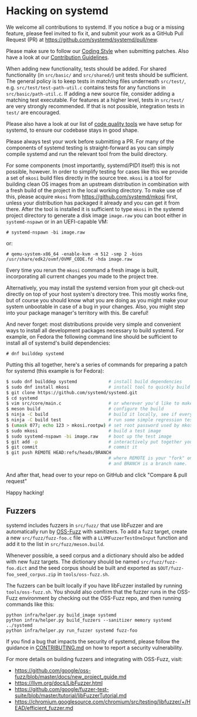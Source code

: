 # Hacking on systemd

We welcome all contributions to systemd. If you notice a bug or a missing
feature, please feel invited to fix it, and submit your work as a GitHub Pull
Request (PR) at https://github.com/systemd/systemd/pull/new.

Please make sure to follow our [Coding Style](CODING_STYLE.md) when submitting patches.
Also have a look at our [Contribution Guidelines](CONTRIBUTING.md).

When adding new functionality, tests should be added. For shared functionality
(in `src/basic/` and `src/shared/`) unit tests should be sufficient. The general
policy is to keep tests in matching files underneath `src/test/`,
e.g. `src/test/test-path-util.c` contains tests for any functions in
`src/basic/path-util.c`. If adding a new source file, consider adding a matching
test executable. For features at a higher level, tests in `src/test/` are very
strongly recommended. If that is not possible, integration tests in `test/` are
encouraged.

Please also have a look at our list of [code quality tools](CODE_QUALITY.md) we have setup for systemd,
to ensure our codebase stays in good shape.

Please always test your work before submitting a PR. For many of the components
of systemd testing is straight-forward as you can simply compile systemd and
run the relevant tool from the build directory.

For some components (most importantly, systemd/PID1 itself) this is not
possible, however. In order to simplify testing for cases like this we provide
a set of `mkosi` build files directly in the source tree. `mkosi` is a tool for
building clean OS images from an upstream distribution in combination with a
fresh build of the project in the local working directory. To make use of this,
please acquire `mkosi` from https://github.com/systemd/mkosi first, unless your
distribution has packaged it already and you can get it from there. After the
tool is installed it is sufficient to type `mkosi` in the systemd project
directory to generate a disk image `image.raw` you can boot either in
`systemd-nspawn` or in an UEFI-capable VM:

```
# systemd-nspawn -bi image.raw
```

or:

```
# qemu-system-x86_64 -enable-kvm -m 512 -smp 2 -bios /usr/share/edk2/ovmf/OVMF_CODE.fd -hda image.raw
```

Every time you rerun the `mkosi` command a fresh image is built, incorporating
all current changes you made to the project tree.

Alternatively, you may install the systemd version from your git check-out
directly on top of your host system's directory tree. This mostly works fine,
but of course you should know what you are doing as you might make your system
unbootable in case of a bug in your changes. Also, you might step into your
package manager's territory with this. Be careful!

And never forget: most distributions provide very simple and convenient ways to
install all development packages necessary to build systemd. For example, on
Fedora the following command line should be sufficient to install all of
systemd's build dependencies:

```
# dnf builddep systemd
```

Putting this all together, here's a series of commands for preparing a patch
for systemd (this example is for Fedora):

```sh
$ sudo dnf builddep systemd            # install build dependencies
$ sudo dnf install mkosi               # install tool to quickly build images
$ git clone https://github.com/systemd/systemd.git
$ cd systemd
$ vim src/core/main.c                  # or wherever you'd like to make your changes
$ meson build                          # configure the build
$ ninja -C build                       # build it locally, see if everything compiles fine
$ ninja -C build test                  # run some simple regression tests
$ (umask 077; echo 123 > mkosi.rootpw) # set root password used by mkosi
$ sudo mkosi                           # build a test image
$ sudo systemd-nspawn -bi image.raw    # boot up the test image
$ git add -p                           # interactively put together your patch
$ git commit                           # commit it
$ git push REMOTE HEAD:refs/heads/BRANCH
                                       # where REMOTE is your "fork" on GitHub
                                       # and BRANCH is a branch name.
```

And after that, head over to your repo on GitHub and click "Compare & pull request"

Happy hacking!


## Fuzzers

systemd includes fuzzers in `src/fuzz/` that use libFuzzer and are automatically
run by [OSS-Fuzz](https://github.com/google/oss-fuzz) with sanitizers. To add a
fuzz target, create a new `src/fuzz/fuzz-foo.c` file with a `LLVMFuzzerTestOneInput`
function and add it to the list in `src/fuzz/meson.build`.

Whenever possible, a seed corpus and a dictionary should also be added with new
fuzz targets. The dictionary should be named `src/fuzz/fuzz-foo.dict` and the seed
corpus should be built and exported as `$OUT/fuzz-foo_seed_corpus.zip` in
`tools/oss-fuzz.sh`.

The fuzzers can be built locally if you have libFuzzer installed by running
`tools/oss-fuzz.sh`. You should also confirm that the fuzzer runs in the
OSS-Fuzz environment by checking out the OSS-Fuzz repo, and then running
commands like this:

```
python infra/helper.py build_image systemd
python infra/helper.py build_fuzzers --sanitizer memory systemd ../systemd
python infra/helper.py run_fuzzer systemd fuzz-foo
```

If you find a bug that impacts the security of systemd, please follow the
guidance in [CONTRIBUTING.md](CONTRIBUTING.md) on how to report a security vulnerability.

For more details on building fuzzers and integrating with OSS-Fuzz, visit:

- https://github.com/google/oss-fuzz/blob/master/docs/new_project_guide.md
- https://llvm.org/docs/LibFuzzer.html
- https://github.com/google/fuzzer-test-suite/blob/master/tutorial/libFuzzerTutorial.md
- https://chromium.googlesource.com/chromium/src/testing/libfuzzer/+/HEAD/efficient_fuzzer.md

